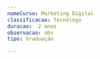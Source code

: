 ```yaml
---
nomeCurso: Marketing Digital 
classificacao: Tecnólogo 
duracao:  2 anos 
observacao: obs
tipo: Graduação 

---
```


